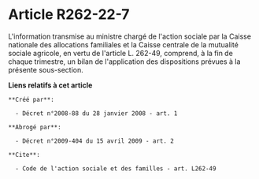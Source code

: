 # Article R262-22-7

L'information transmise au ministre chargé de l'action sociale par la Caisse nationale des allocations familiales et la
Caisse centrale de la mutualité sociale agricole, en vertu de l'article L. 262-49, comprend, à la fin de chaque trimestre, un
bilan de l'application des dispositions prévues à la présente sous-section.

**Liens relatifs à cet article**

	**Créé par**:

	  - Décret n°2008-88 du 28 janvier 2008 - art. 1

	**Abrogé par**:

	  - Décret n°2009-404 du 15 avril 2009 - art. 2

	**Cite**:

	  - Code de l'action sociale et des familles - art. L262-49
